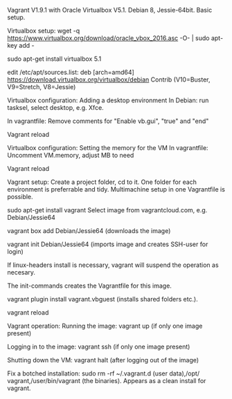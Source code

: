 Vagrant V1.9.1 with Oracle Virtualbox V5.1. Debian 8, Jessie-64bit. Basic setup.

Virtualbox setup:
wget -q https://www.virtualbox.org/download/oracle_vbox_2016.asc -O- | sudo
apt-key add -

sudo apt-get install virtualbox 5.1

edit /etc/apt/sources.list: deb [arch=amd64] https://download.virtualbox.org/virtualbox/debian <your distro> Contrib
(V10=Buster, V9=Stretch, V8=Jessie)

Virtualbox configuration:
Adding a desktop environment
In Debian: run tasksel, select desktop, e.g. Xfce.

In vagrantfile: Remove comments for "Enable vb.gui", "true" and "end"

Vagrant reload

Virtualbox configuration:
Setting the memory for the VM
In vagrantfile: Uncomment VM.memory, adjust MB to need

Vagrant reload

Vagrant setup:
Create a project folder, cd to it. One folder for each environment is preferrable and tidy. Multimachine setup in one Vagrantfile is possible.

sudo apt-get install vagrant
Select image from vagrantcloud.com, e.g. Debian/Jessie64

vagrant box add Debian/Jessie64 (downloads the image)

vagrant init Debian/Jessie64 (imports image and creates SSH-user for login)

If linux-headers install is necessary, vagrant will suspend the operation 
as necesary.

The init-commands creates the Vagrantfile for this image.

vagrant plugin install vagrant.vbguest (installs shared folders etc.).

vagrant reload


Vagrant operation:
Running the image: vagrant up (if only one image present)

Logging in to the image: vagrant ssh (if only one image present)

Shutting down the VM: vagrant halt (after logging out of the image)

Fix a botched installation: sudo rm -rf ~/.vagrant.d (user data),/opt/
vagrant,/user/bin/vagrant (the binaries). Appears as a clean install for
vagrant.
